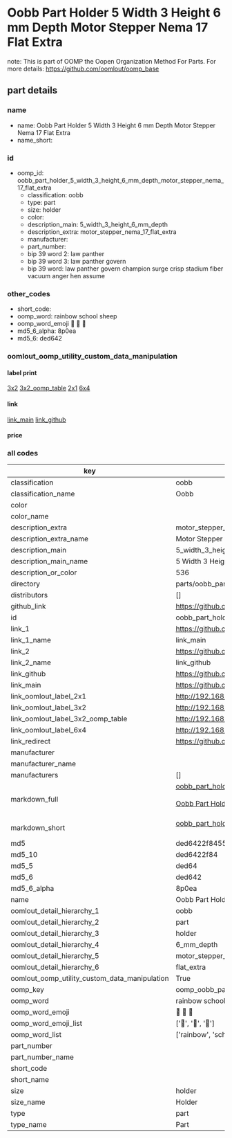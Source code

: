 # Oobb Part Holder 5 Width 3 Height 6 mm Depth Motor Stepper Nema 17 Flat Extra  

note: This is part of OOMP the Oopen Organization Method For Parts. For more details: https://github.com/oomlout/oomp_base

##  part details
  







### name
* name: Oobb Part Holder 5 Width 3 Height 6 mm Depth Motor Stepper Nema 17 Flat Extra
* name_short: 
### id
* oomp_id: oobb_part_holder_5_width_3_height_6_mm_depth_motor_stepper_nema_17_flat_extra
  * classification: oobb
  * type: part
  * size: holder
  * color: 
  * description_main: 5_width_3_height_6_mm_depth
  * description_extra: motor_stepper_nema_17_flat_extra
  * manufacturer: 
  * part_number: 
  * bip 39 word 2: law panther
  * bip 39 word 3: law panther govern
  * bip 39 word: law panther govern champion surge crisp stadium fiber vacuum anger hen assume

### other_codes
* short_code: 
* oomp_word: rainbow school sheep
* oomp_word_emoji :rainbow: :school: :sheep:
* md5_6_alpha: 8p0ea
* md5_6: ded642






### oomlout_oomp_utility_custom_data_manipulation
#### label print
[3x2](http://192.168.1.245:1112/?label=oomp%208p0ea)
[3x2_oomp_table](http://192.168.1.108:1112/?label=oomp%208p0ea)
[2x1](http://192.168.1.242:1112/?label=oomp%208p0ea)
[6x4](http://192.168.1.55:1112/?label=oomp%208p0ea)    

#### link

[link_main](https://github.com/oomlout/oomlout_oomp_version_1_messy/tree/main/parts/oobb_part_holder_5_width_3_height_6_mm_depth_motor_stepper_nema_17_flat_extra) [link_github](https://github.com/oomlout/oomlout_oomp_version_1_messy/tree/main/parts/oobb_part_holder_5_width_3_height_6_mm_depth_motor_stepper_nema_17_flat_extra)                             

#### price







### all codes 
| key | value |  
| --- | --- |  
| classification | oobb |  
| classification_name | Oobb |  
| color |  |  
| color_name |  |  
| description_extra | motor_stepper_nema_17_flat_extra |  
| description_extra_name | Motor Stepper Nema 17 Flat Extra |  
| description_main | 5_width_3_height_6_mm_depth |  
| description_main_name | 5 Width 3 Height 6 mm Depth |  
| description_or_color | 536 |  
| directory | parts/oobb_part_holder_5_width_3_height_6_mm_depth_motor_stepper_nema_17_flat_extra |  
| distributors | [] |  
| github_link | https://github.com/oomlout/oomlout_oomp_part_src/tree/main/parts/oobb_part_holder_5_width_3_height_6_mm_depth_motor_stepper_nema_17_flat_extra |  
| id | oobb_part_holder_5_width_3_height_6_mm_depth_motor_stepper_nema_17_flat_extra |  
| link_1 | https://github.com/oomlout/oomlout_oomp_version_1_messy/tree/main/parts/oobb_part_holder_5_width_3_height_6_mm_depth_motor_stepper_nema_17_flat_extra |  
| link_1_name | link_main |  
| link_2 | https://github.com/oomlout/oomlout_oomp_version_1_messy/tree/main/parts/oobb_part_holder_5_width_3_height_6_mm_depth_motor_stepper_nema_17_flat_extra |  
| link_2_name | link_github |  
| link_github | https://github.com/oomlout/oomlout_oomp_version_1_messy/tree/main/parts/oobb_part_holder_5_width_3_height_6_mm_depth_motor_stepper_nema_17_flat_extra |  
| link_main | https://github.com/oomlout/oomlout_oomp_version_1_messy/tree/main/parts/oobb_part_holder_5_width_3_height_6_mm_depth_motor_stepper_nema_17_flat_extra |  
| link_oomlout_label_2x1 | http://192.168.1.242:1112/?label=oomp%208p0ea |  
| link_oomlout_label_3x2 | http://192.168.1.245:1112/?label=oomp%208p0ea |  
| link_oomlout_label_3x2_oomp_table | http://192.168.1.108:1112/?label=oomp%208p0ea |  
| link_oomlout_label_6x4 | http://192.168.1.55:1112/?label=oomp%208p0ea |  
| link_redirect | https://github.com/oomlout/oomlout_oomp_version_1_messy/tree/main/parts/oobb_part_holder_5_width_3_height_6_mm_depth_motor_stepper_nema_17_flat_extra |  
| manufacturer |  |  
| manufacturer_name |  |  
| manufacturers | [] |  
| markdown_full | [oobb_part_holder_5_width_3_height_6_mm_depth_motor_stepper_nema_17_flat_extra](none)<br>[](none)<br>[Oobb Part Holder 5 Width 3 Height 6 Mm Depth Motor Stepper Nema 17 Flat Extra](none)<br><br> |  
| markdown_short | [oobb_part_holder_5_width_3_height_6_mm_depth_motor_stepper_nema_17_flat_extra](none)<br><br> |  
| md5 | ded6422f8455ba7cceed2260ca27f3ef |  
| md5_10 | ded6422f84 |  
| md5_5 | ded64 |  
| md5_6 | ded642 |  
| md5_6_alpha | 8p0ea |  
| name | Oobb Part Holder 5 Width 3 Height 6 mm Depth Motor Stepper Nema 17 Flat Extra |  
| oomlout_detail_hierarchy_1 | oobb |  
| oomlout_detail_hierarchy_2 | part |  
| oomlout_detail_hierarchy_3 | holder |  
| oomlout_detail_hierarchy_4 | 6_mm_depth |  
| oomlout_detail_hierarchy_5 | motor_stepper_nema_17 |  
| oomlout_detail_hierarchy_6 | flat_extra |  
| oomlout_oomp_utility_custom_data_manipulation | True |  
| oomp_key | oomp_oobb_part_holder_5_width_3_height_6_mm_depth_motor_stepper_nema_17_flat_extra |  
| oomp_word | rainbow school sheep |  
| oomp_word_emoji | :rainbow: :school: :sheep: |  
| oomp_word_emoji_list | [':rainbow:', ':school:', ':sheep:'] |  
| oomp_word_list | ['rainbow', 'school', 'sheep'] |  
| part_number |  |  
| part_number_name |  |  
| short_code |  |  
| short_name |  |  
| size | holder |  
| size_name | Holder |  
| type | part |  
| type_name | Part |  
